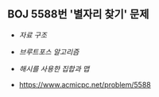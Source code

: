 ## BOJ 5588번 '별자리 찾기' 문제 

* _자료 구조_
* _브루트포스 알고리즘_
* _해시를 사용한 집합과 맵_

* https://www.acmicpc.net/problem/5588
